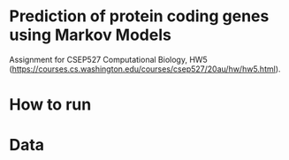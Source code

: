 # Prediction of protein coding genes using Markov Models
Assignment for CSEP527 Computational Biology, HW5 (https://courses.cs.washington.edu/courses/csep527/20au/hw/hw5.html).

# How to run

# Data
